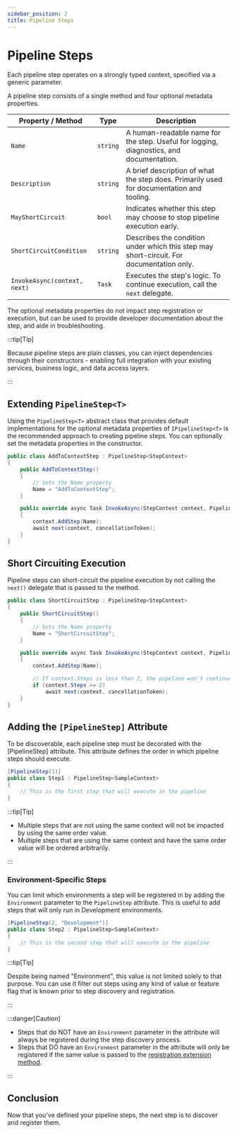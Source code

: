 ```yaml
---
sidebar_position: 2
title: Pipeline Steps
---
```


# Pipeline Steps

Each pipeline step operates on a strongly typed context, specified via a generic parameter.

A pipeline step consists of a single method and four optional metadata properties.

| Property / Method            | Type     | Description                                                                              |
| ---------------------------- | -------- | ---------------------------------------------------------------------------------------- |
| `Name`                       | `string` | A human-readable name for the step. Useful for logging, diagnostics, and documentation.  |
| `Description`                | `string` | A brief description of what the step does. Primarily used for documentation and tooling. |
| `MayShortCircuit`            | `bool`   | Indicates whether this step may choose to stop pipeline execution early.                 |
| `ShortCircuitCondition`      | `string` | Describes the condition under which this step may short-circuit. For documentation only. |
| `InvokeAsync(context, next)` | `Task`   | Executes the step's logic. To continue execution, call the `next` delegate.              |

The optional metadata properties do not impact step registration or execution, but can be used to provide developer documentation about the step, and aide in troubleshooting.

:::tip[Tip]

Because pipeline steps are plain classes, you can inject dependencies through their constructors - enabling full integration with your existing services, business logic, and data access layers.

:::


## Extending `PipelineStep<T>`

Using the `PipelineStep<T>` abstract class that provides default implementations for the optional metadata properties of `IPipelineStep<T>` is the recommended approach to creating pipeline steps. You can optionally set the metadata properties in the constructor.

```csharp title="AddToContextStep.cs"
public class AddToContextStep : PipelineStep<StepContext>
{
    public AddToContextStep()
    {
        // Sets the Name property
        Name = "AddToContextStep";
    }

    public override async Task InvokeAsync(StepContext context, PipelineDelegate<StepContext> next, CancellationToken cancellationToken = default)
    {
        context.AddStep(Name);
        await next(context, cancellationToken);
    }
}
```

## Short Circuiting Execution

Pipeline steps can short-circuit the pipeline execution by not calling the `next()` delegate that is passed to the method.

```csharp title="ShortCircuitStep.cs"
public class ShortCircuitStep : PipelineStep<StepContext>
{
    public ShortCircuitStep()
    {
        // Sets the Name property
        Name = "ShortCircuitStep";
    }

    public override async Task InvokeAsync(StepContext context, PipelineDelegate<StepContext> next, CancellationToken cancellationToken = default)
    {
        context.AddStep(Name);

        // If context.Steps is less than 2, the pipeline won't continue execution.
        if (context.Steps >= 2)
            await next(context, cancellationToken);
    }
}
```

## Adding the `[PipelineStep]` Attribute

To be discoverable, each pipeline step must be decorated with the [PipelineStep] attribute. This attribute defines the order in which pipeline steps should execute.

```csharp title="Step1.cs"
[PipelineStep(1)]
public class Step1 : PipelineStep<SampleContext>
{
    // This is the first step that will execute in the pipeline
}
```

:::tip[Tip]

- Multiple steps that are not using the same context will not be impacted by using the same order value.
- Multiple steps that are using the same context and have the same order value will be ordered arbitrarily.

:::

### Environment-Specific Steps

You can limit which environments a step will be registered in by adding the `Environment` parameter to the `PipelineStep` attribute. This is useful to add steps that will only run in Development environments.

```csharp title="Step2.cs"
[PipelineStep(2, "Development")]
public class Step2 : PipelineStep<SampleContext>
{
    // This is the second step that will execute in the pipeline
}
```

:::tip[Tip]

Despite being named "Environment", this value is not limited solely to that purpose. You can use it filter out steps using any kind of value or feature flag that is known prior to step discovery and registration.

:::

:::danger[Caution]

- Steps that do NOT have an `Environment` parameter in the attribute will always be registered during the step discovery process. 
- Steps that DO have an `Environment` parameter in the attribute will only be registered if the same value is passed to the [registration extension method](./step-discovery.md).

:::

## Conclusion

Now that you've defined your pipeline steps, the next step is to discover and register them.